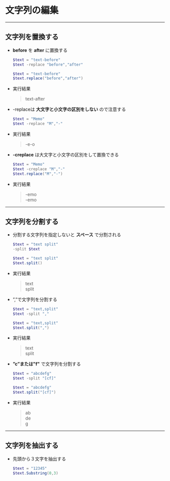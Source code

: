 # 文字列の編集

***

## 文字列を置換する

* __before__ を __after__ に置換する

  ```PowerShell
  $text = "text-before"
  $text -replace "before","after"
  ```

  ```PowerShell
  $text = "text-before"
  $text.replace("before","after")
  ```

* 実行結果

  > text-after

* -replaceは __大文字と小文字の区別をしない__ ので注意する

  ```PowerShell
  $text = "Memo"
  $text -replace "M","-"
  ```

* 実行結果

  > -e-o

* __-creplace__ は大文字と小文字の区別をして置換できる

  ```PowerShell
  $text = "Memo"
  $text -creplace "M","-"
  $text.replace("M","-")
  ```

* 実行結果

  > -emo  
  -emo

***

## 文字列を分割する

* 分割する文字列を指定しないと __スペース__ で分割される

  ```PowerShell
  $text = "text split"
  -split $text
  ```

  ```PowerShell
  $text = "text split"
  $text.split()
  ```

* 実行結果

  > text  
  split

* ”,”で文字列を分割する

  ```PowerShell
  $text = "text,split"
  $text -split ","
  ```

  ```PowerShell
  $text = "text,split"
  $text.split(",")
  ```

* 実行結果

  > text  
  split

* __”c”または"f"__ で文字列を分割する

  ```PowerShell
  $text = "abcdefg"
  $text -split "[cf]"
  ```

  ```PowerShell
  $text = "abcdefg"
  $text.split("[cf]")
  ```

* 実行結果

  > ab  
  de  
  g

***

## 文字列を抽出する

* 先頭から３文字を抽出する

  ```PowerShell
  $text = "12345"
  $text.Substring(0,3)
  ```
